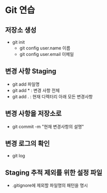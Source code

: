 # Git 연습

## 저장소 생성
- git init 
    - git config user.name 이름
    - git config user.email 이메일

## 변경 사항 Staging
- git add 파일명
- git add * : 변경 사항 전체
- git add . : 현재 디렉터리 아래 모든 변경사항 

## 변경 사항을 저장소로
- git commit -m "현재 변경사항의 설명"

## 변경 로그의 확인
- git log

## Staging 추적 제외를 위한 설정 파일 
- .gitignore에 제외할 파일명의 패턴을 명시